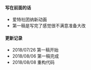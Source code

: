 #### 写在前面的话
- 爱特社团纳新动画
- 第一稿是写完了感觉很不满意准备大改

#### 更新记录
- 2018/07/26 第一稿开始
- 2018/08/06 第一稿完成
- 2018/08/08 重构代码